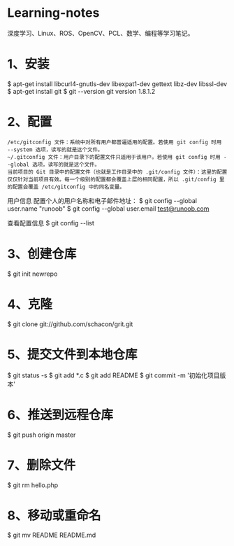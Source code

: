 # Learning-notes
深度学习、Linux、ROS、OpenCV、PCL、数学、编程等学习笔记。

# 1、安装
$ apt-get install libcurl4-gnutls-dev libexpat1-dev gettext libz-dev libssl-dev
$ apt-get install git
$ git --version
git version 1.8.1.2

# 2、配置
	/etc/gitconfig 文件：系统中对所有用户都普遍适用的配置。若使用 git config 时用 --system 选项，读写的就是这个文件。
	~/.gitconfig 文件：用户目录下的配置文件只适用于该用户。若使用 git config 时用 --global 选项，读写的就是这个文件。
	当前项目的 Git 目录中的配置文件（也就是工作目录中的 .git/config 文件）：这里的配置仅仅针对当前项目有效。每一个级别的配置都会覆盖上层的相同配置，所以 .git/config 里的配置会覆盖 /etc/gitconfig 中的同名变量。

用户信息
	配置个人的用户名称和电子邮件地址：
$ git config --global user.name "runoob"
$ git config --global user.email test@runoob.com

查看配置信息
$ git config --list

# 3、创建仓库
$ git init newrepo

# 4、克隆
$ git clone git://github.com/schacon/grit.git

# 5、提交文件到本地仓库
$ git status -s
$ git add *.c
$ git add README
$ git commit -m '初始化项目版本'

# 6、推送到远程仓库
$ git push origin master

# 7、删除文件
$ git rm hello.php 

# 8、移动或重命名
$ git mv README README.md